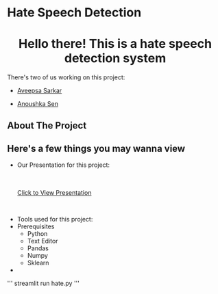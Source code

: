

# Hate Speech Detection 
<h1 align="center">Hello there! This is a hate speech detection system </h1>

<p> There's two of us working on this project: 

- [Aveepsa Sarkar](https://github.com/LostCatinLostCity)

- [Anoushka Sen](https://github.com/senanoushka)
</p>

<!-- ABOUT THE PROJECT -->
## About The Project

## Here's a few things you may wanna view
- Our Presentation for this project:

    <br />
    <br />
    <a href="url here"> Click to View Presentation</a>
  

<br>

- Tools used for this project:
- Prerequisites
  * Python 
  * Text Editor
  * Pandas 
  * Numpy
  * Sklearn
- 
'''
    streamlit run hate.py
'''
    
  

